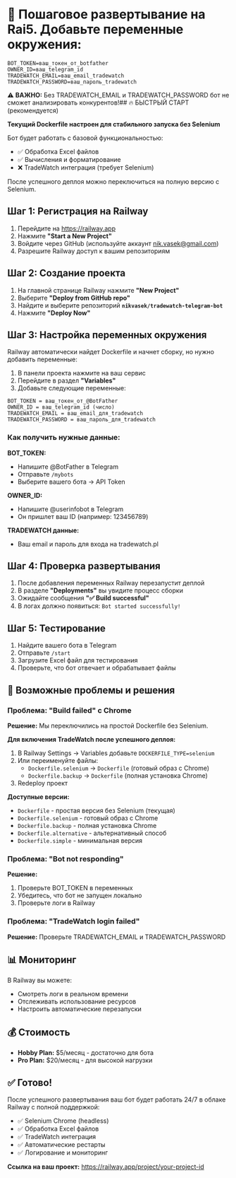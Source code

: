 # 🚀 Пошаговое развертывание на Rai5. Добавьте переменные окружения:
   ```
   BOT_TOKEN=ваш_токен_от_botfather
   OWNER_ID=ваш_telegram_id
   TRADEWATCH_EMAIL=ваш_email_tradewatch
   TRADEWATCH_PASSWORD=ваш_пароль_tradewatch
   ```

   ⚠️ **ВАЖНО:** Без TRADEWATCH_EMAIL и TRADEWATCH_PASSWORD бот не сможет анализировать конкурентов!## 🔥 БЫСТРЫЙ СТАРТ (рекомендуется)

**Текущий Dockerfile настроен для стабильного запуска без Selenium**

Бот будет работать с базовой функциональностью:
- ✅ Обработка Excel файлов
- ✅ Вычисления и форматирование  
- ❌ TradeWatch интеграция (требует Selenium)

После успешного деплоя можно переключиться на полную версию с Selenium.

## Шаг 1: Регистрация на Railway

1. Перейдите на https://railway.app
2. Нажмите **"Start a New Project"**
3. Войдите через GitHub (используйте аккаунт nik.vasek@gmail.com)
4. Разрешите Railway доступ к вашим репозиториям

## Шаг 2: Создание проекта

1. На главной странице Railway нажмите **"New Project"**
2. Выберите **"Deploy from GitHub repo"**
3. Найдите и выберите репозиторий **`nikvasek/tradewatch-telegram-bot`**
4. Нажмите **"Deploy Now"**

## Шаг 3: Настройка переменных окружения

Railway автоматически найдет Dockerfile и начнет сборку, но нужно добавить переменные:

1. В панели проекта нажмите на ваш сервис
2. Перейдите в раздел **"Variables"** 
3. Добавьте следующие переменные:

```
BOT_TOKEN = ваш_токен_от_@BotFather
OWNER_ID = ваш_telegram_id (число)
TRADEWATCH_EMAIL = ваш_email_для_tradewatch
TRADEWATCH_PASSWORD = ваш_пароль_для_tradewatch
```

### Как получить нужные данные:

**BOT_TOKEN:**
- Напишите @BotFather в Telegram
- Отправьте `/mybots`
- Выберите вашего бота → API Token

**OWNER_ID:** 
- Напишите @userinfobot в Telegram
- Он пришлет ваш ID (например: 123456789)

**TRADEWATCH данные:**
- Ваш email и пароль для входа на tradewatch.pl

## Шаг 4: Проверка развертывания

1. После добавления переменных Railway перезапустит деплой
2. В разделе **"Deployments"** вы увидите процесс сборки
3. Ожидайте сообщения **"✅ Build successful"**
4. В логах должно появиться: `Bot started successfully!`

## Шаг 5: Тестирование

1. Найдите вашего бота в Telegram
2. Отправьте `/start`
3. Загрузите Excel файл для тестирования
4. Проверьте, что бот отвечает и обрабатывает файлы

## 🔧 Возможные проблемы и решения

### Проблема: "Build failed" с Chrome
**Решение:** Мы переключились на простой Dockerfile без Selenium.

**Для включения TradeWatch после успешного деплоя:**
1. В Railway Settings → Variables добавьте `DOCKERFILE_TYPE=selenium`
2. Или переименуйте файлы:
   - `Dockerfile.selenium` → `Dockerfile` (готовый образ с Chrome)
   - `Dockerfile.backup` → `Dockerfile` (полная установка Chrome)
3. Redeploy проект

**Доступные версии:**
- `Dockerfile` - простая версия без Selenium (текущая)
- `Dockerfile.selenium` - готовый образ с Chrome
- `Dockerfile.backup` - полная установка Chrome  
- `Dockerfile.alternative` - альтернативный способ
- `Dockerfile.simple` - минимальная версия

### Проблема: "Bot not responding"
**Решение:** 
1. Проверьте BOT_TOKEN в переменных
2. Убедитесь, что бот не запущен локально
3. Проверьте логи в Railway

### Проблема: "TradeWatch login failed"
**Решение:** Проверьте TRADEWATCH_EMAIL и TRADEWATCH_PASSWORD

## 📊 Мониторинг

В Railway вы можете:
- Смотреть логи в реальном времени
- Отслеживать использование ресурсов
- Настроить автоматические перезапуски

## 💰 Стоимость

- **Hobby Plan:** $5/месяц - достаточно для бота
- **Pro Plan:** $20/месяц - для высокой нагрузки

## ✅ Готово!

После успешного развертывания ваш бот будет работать 24/7 в облаке Railway с полной поддержкой:
- ✅ Selenium Chrome (headless)
- ✅ Обработка Excel файлов  
- ✅ TradeWatch интеграция
- ✅ Автоматические рестарты
- ✅ Логирование и мониторинг

**Ссылка на ваш проект:** https://railway.app/project/your-project-id
